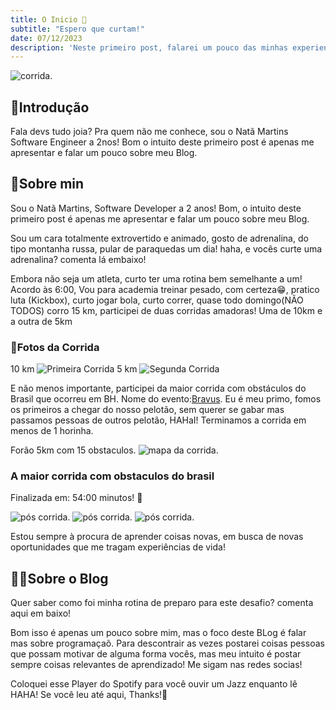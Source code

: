 ```yaml
---
title: O Inicio 🚀
subtitle: "Espero que curtam!"
date: 07/12/2023
description: 'Neste primeiro post, falarei um pouco das minhas experiencias!'
---
```


![corrida](/public/imgs/corrida.jpg).

## 🔰Introdução

Fala devs tudo joia?
Pra quem não me conhece, sou o Natã Martins Software Engineer a 2nos!
Bom o intuito deste primeiro post é apenas me apresentar e falar um pouco sobre meu Blog.

## 🎯Sobre min

Sou o Natã Martins, Software Developer a 2 anos!
Bom, o intuito deste primeiro post é apenas me apresentar e falar um pouco sobre meu Blog.

Sou um cara totalmente extrovertido e animado, gosto de adrenalina, do tipo montanha russa, pular de paraquedas um dia! haha, e  vocês curte uma adrenalina? comenta lá embaixo!

Embora não seja um atleta, curto ter uma rotina bem semelhante a um! Acordo às 6:00,
Vou para academia treinar pesado, com certeza😁,  pratico luta (Kickbox), curto jogar bola,  curto correr, quase todo domingo(NÃO TODOS) corro 15 km, participei de duas corridas amadoras!
Uma de 10km e a outra de 5km

### 🤳Fotos da Corrida

 10 km
![Primeira Corrida](/public/imgs/img01.jpg)
 5 km
![Segunda Corrida](/public/imgs/img02.jpg)

E não menos importante, participei da maior corrida com obstáculos do Brasil que ocorreu em BH. Nome do evento:[Bravus](https://www.instagram.com/bravus_race/?theme=dark).
Eu é meu primo, fomos os primeiros a chegar  do nosso pelotão, sem querer se gabar mas passamos pessoas de outros pelotão, HAHaI! Terminamos a corrida em menos de 1 horinha.

Forão 5km com 15 obstaculos.
![mapa da corrida](/public//imgs/img06.jpg).

### A maior corrida com obstaculos do brasil

Finalizada em: 54:00 minutos! 🦾

![pós corrida ](../public/imgs/img03.jpg).
![pós corrida ](/public/imgs/img04.jpg).
![pós corrida ](/public/imgs/img05.jpg).

Estou sempre à procura de aprender coisas novas, em busca de novas oportunidades que me tragam experiências de vida!

## 🧑‍💻Sobre o Blog

Quer saber como foi minha rotina de preparo para este desafio? comenta aqui em baixo!

Bom isso é apenas um pouco sobre mim, mas o foco deste BLog é falar mas sobre programaçaõ.
Para descontrair as vezes postarei coisas pessoas que possam motivar de alguma forma vocês, mas meu intuito é postar sempre coisas relevantes de aprendizado!
Me sigam nas redes socias!

Coloquei esse Player do Spotify para você ouvir um Jazz enquanto lê HAHA!
Se você leu até aqui, Thanks!🫡
